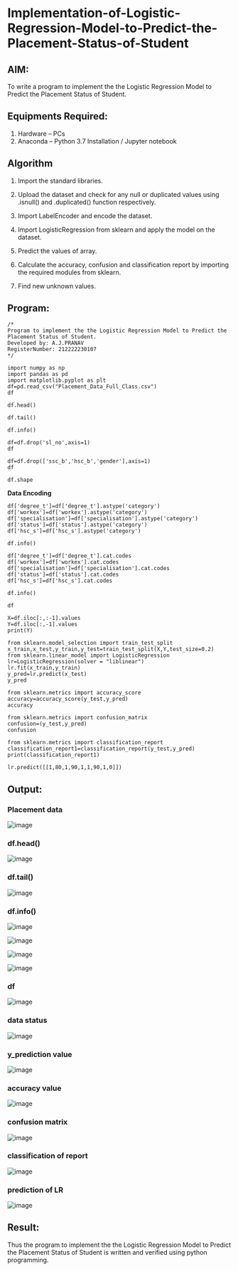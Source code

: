 # Implementation-of-Logistic-Regression-Model-to-Predict-the-Placement-Status-of-Student

## AIM:
To write a program to implement the the Logistic Regression Model to Predict the Placement Status of Student.

## Equipments Required:
1. Hardware – PCs
2. Anaconda – Python 3.7 Installation / Jupyter notebook

## Algorithm
1. Import the standard libraries.

2. Upload the dataset and check for any null or duplicated values using .isnull() and .duplicated() function respectively.

3. Import LabelEncoder and encode the dataset.

4. Import LogisticRegression from sklearn and apply the model on the dataset.

5. Predict the values of array.

6. Calculate the accuracy, confusion and classification report by importing the required modules from sklearn.

7. Find new unknown values.

## Program:
```
/*
Program to implement the the Logistic Regression Model to Predict the Placement Status of Student.
Developed by: A.J.PRANAV
RegisterNumber: 212222230107
*/
```
```
import numpy as np
import pandas as pd
import matplotlib.pyplot as plt
df=pd.read_csv("Placement_Data_Full_Class.csv")
df
```
```
df.head()
```
```
df.tail()
```
```
df.info()
```
```
df=df.drop('sl_no',axis=1)
df
```
```
df=df.drop(['ssc_b','hsc_b','gender'],axis=1)
df
```
```
df.shape
```

**Data Encoding**
```
df['degree_t']=df['degree_t'].astype('category')
df['workex']=df['workex'].astype('category')
df['specialisation']=df['specialisation'].astype('category')
df['status']=df['status'].astype('category')
df['hsc_s']=df['hsc_s'].astype('category')
```
```
df.info()
```

```
df['degree_t']=df['degree_t'].cat.codes
df['workex']=df['workex'].cat.codes
df['specialisation']=df['specialisation'].cat.codes
df['status']=df['status'].cat.codes
df['hsc_s']=df['hsc_s'].cat.codes
```

```
df.info()
```
```
df
```
```
X=df.iloc[:,:-1].values
Y=df.iloc[:,-1].values
print(Y)
```
```
from sklearn.model_selection import train_test_split
x_train,x_test,y_train,y_test=train_test_split(X,Y,test_size=0.2)
from sklearn.linear_model import LogisticRegression
lr=LogisticRegression(solver = "liblinear")
lr.fit(x_train,y_train)
y_pred=lr.predict(x_test)
y_pred
```
```
from sklearn.metrics import accuracy_score
accuracy=accuracy_score(y_test,y_pred)
accuracy
```
```
from sklearn.metrics import confusion_matrix
confusion=(y_test,y_pred)
confusion
```
```
from sklearn.metrics import classification_report
classification_report1=classification_report(y_test,y_pred)
print(classification_report1)
```
```
lr.predict([[1,80,1,90,1,1,90,1,0]])
```
## Output:

### Placement data

![image](https://github.com/Pranav-AJ/Implementation-of-Logistic-Regression-Model-to-Predict-the-Placement-Status-of-Student/assets/118904526/efa2a366-e187-48fc-86d2-17145a531caf)

### df.head()
![image](https://github.com/Pranav-AJ/Implementation-of-Logistic-Regression-Model-to-Predict-the-Placement-Status-of-Student/assets/118904526/76efaf22-2d85-4b59-b765-92f1e19a0655)

### df.tail()
![image](https://github.com/Pranav-AJ/Implementation-of-Logistic-Regression-Model-to-Predict-the-Placement-Status-of-Student/assets/118904526/ff835b82-adcc-4f73-b10d-57662a25c23d)

### df.info()
![image](https://github.com/Pranav-AJ/Implementation-of-Logistic-Regression-Model-to-Predict-the-Placement-Status-of-Student/assets/118904526/3611bbff-7e02-4f3f-840a-24348f36703d)

![image](https://github.com/Pranav-AJ/Implementation-of-Logistic-Regression-Model-to-Predict-the-Placement-Status-of-Student/assets/118904526/9f5820ea-1584-44bd-b7b7-bdd31cfd7760)

![image](https://github.com/Pranav-AJ/Implementation-of-Logistic-Regression-Model-to-Predict-the-Placement-Status-of-Student/assets/118904526/8574d812-121a-4c11-a6c1-c9a6ec51e6e1)

![image](https://github.com/Pranav-AJ/Implementation-of-Logistic-Regression-Model-to-Predict-the-Placement-Status-of-Student/assets/118904526/dda11c23-739f-47c4-a83c-07ee9b349afb)
### df
![image](https://github.com/Pranav-AJ/Implementation-of-Logistic-Regression-Model-to-Predict-the-Placement-Status-of-Student/assets/118904526/2110cfab-820f-464f-9720-a0e33c3813c4)
### data status
![image](https://github.com/Pranav-AJ/Implementation-of-Logistic-Regression-Model-to-Predict-the-Placement-Status-of-Student/assets/118904526/fc3fc45c-6388-48a8-897e-d2e38030186a)
### y_prediction value
![image](https://github.com/Pranav-AJ/Implementation-of-Logistic-Regression-Model-to-Predict-the-Placement-Status-of-Student/assets/118904526/463d6303-35e8-46b1-a668-89606fafb623)
### accuracy value
![image](https://github.com/Pranav-AJ/Implementation-of-Logistic-Regression-Model-to-Predict-the-Placement-Status-of-Student/assets/118904526/14c2f0f0-696a-4318-bddc-9322c78d517b)
### confusion matrix
![image](https://github.com/Pranav-AJ/Implementation-of-Logistic-Regression-Model-to-Predict-the-Placement-Status-of-Student/assets/118904526/058aab62-799f-4275-9034-11651c323559)
### classification of report
![image](https://github.com/Pranav-AJ/Implementation-of-Logistic-Regression-Model-to-Predict-the-Placement-Status-of-Student/assets/118904526/0b52d699-fde9-467f-90e9-72739388eba1)

### prediction of LR
![image](https://github.com/Pranav-AJ/Implementation-of-Logistic-Regression-Model-to-Predict-the-Placement-Status-of-Student/assets/118904526/5fa1b3f4-fed1-4de5-9b45-948bd1d65743)

## Result:
Thus the program to implement the the Logistic Regression Model to Predict the Placement Status of Student is written and verified using python programming.
